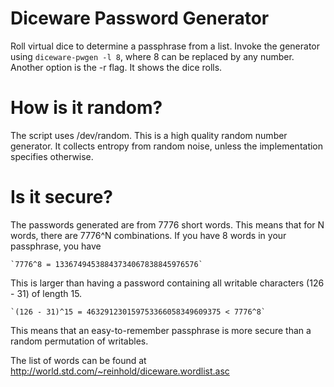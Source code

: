 # Diceware Password Generator #

Roll virtual dice to determine a passphrase from a list.
Invoke the generator using `diceware-pwgen -l 8`, where 8 can be replaced by any number.
Another option is the -r flag. It shows the dice rolls.
# How is it random? #

The script uses /dev/random. This is a high quality random number generator. It collects
entropy from random noise, unless the implementation specifies otherwise.

# Is it secure? #

The passwords generated are from 7776 short words. This means that for N words, there
are 7776^N combinations. If you have 8 words in your passphrase, you have

	`7776^8 = 13367494538843734067838845976576`

This is larger than having a password containing all writable characters (126 -
31)
of length 15.

	`(126 - 31)^15 = 463291230159753366058349609375 < 7776^8`

This means that an easy-to-remember passphrase is more secure than a random permutation
of writables.

The list of words can be found at http://world.std.com/~reinhold/diceware.wordlist.asc
